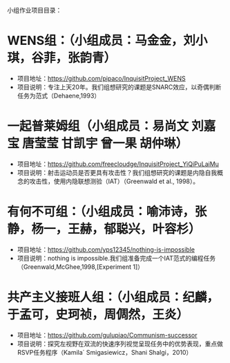 小组作业项目目录：

# WENS组：（小组成员：马金金，刘小琪，谷菲，张韵青）
* 项目地址：https://github.com/pipaco/InquisitProject_WENS
* 项目说明：专注上天20年。我们组想研究的课题是SNARC效应，以奇偶判断任务为范式（Dehaene,1993）

# 一起普莱姆组（小组成员：易尚文 刘嘉宝 唐莹莹 甘凯宇 曾一果 胡仲琳）
* 项目地址：https://github.com/freecloudge/InquisitProject_YiQiPuLaiMu
* 项目说明：射击运动员是否更具有攻击性？我们组想研究的课题是内隐自我概念的攻击性，使用内隐联想测验（IAT）（Greenwald et al., 1998）。

# 有何不可组：（小组成员：喻沛诗，张静，杨一，王赫，郁聪兴，叶容杉）
* 项目地址：https://github.com/yps12345/nothing-is-impossible
* 项目说明：nothing is impossible.我们组准备完成一个IAT范式的编程任务（Greenwald,McGhee,1998,[Experiment 1]）
   
# 共产主义接班人组：（小组成员：纪麟，于孟可，史珂祯，周倜然，王炎）
* 项目地址：https://github.com/gulupiao/Communism-successor
* 项目说明：探究左视野在双流的快速序列视觉呈现任务中的优势表现，重点做RSVP任务程序（Kamila´ Smigasiewicz，Shani Shalgi，2010）
